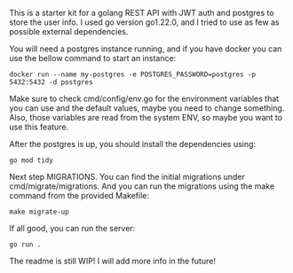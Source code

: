 This is a starter kit for a golang REST API with JWT auth and postgres to store the user info.
I used go version go1.22.0, and I tried to use as few as possible external dependencies. 

You will need a postgres instance running, and if you have docker you can use the bellow command to start an instance:
```
docker run --name my-postgres -e POSTGRES_PASSWORD=postgres -p 5432:5432 -d postgres
```

Make sure to check cmd/config/env.go for the environment variables that you can use and the default values, maybe you need to change something. Also, those variables are read from the system ENV, so maybe you want to use this feature.

After the postgres is up, you should install the dependencies using:
```
go mod tidy
```

Next step MIGRATIONS. You can find the initial migrations under cmd/migrate/migrations. And you can run the migrations using the make command from the provided Makefile:
```
make migrate-up
```

If all good, you can run the server:
```
go run .
```

The readme is still WIP! I will add more info in the future!
